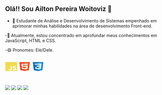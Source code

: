 ## Olá!! Sou Ailton Pereira Woitoviz  👋


- 🔭 Estudante de Análise e Desenvolvimento de Sistemas empenhado em aprimorar minhas habilidades na área de desenvolvimento Front-end.

-🌱 Atualmente, estou concentrado em aprofundar meus conhecimentos em JavaScript, HTML e CSS.

-😄 Pronomes: Ele/Dele.

<div>
  <div style="display: inline_block"><br>
  <img align="center" alt="Woitoviz-Js" height="30" width="40" src="https://raw.githubusercontent.com/devicons/devicon/master/icons/javascript/javascript-plain.svg">
  <img align="center" alt="Woitoviz-HTML" height="30" width="40" src="https://raw.githubusercontent.com/devicons/devicon/master/icons/html5/html5-original.svg">
  <img align="center" alt="Woitoviz-CSS" height="30" width="40" src="https://raw.githubusercontent.com/devicons/devicon/master/icons/css3/css3-original.svg">

</div><br>

##

<div>
<a href="https://www.instagram.com/ailtonpereirawoitoviz" target="_blank"><img src="https://img.shields.io/badge/-Instagram-%23E4405F?style=for-the-badge&logo=instagram&logoColor=white" target="_blank"></a>
<a href="https://www.linkedin.com/in/ailtonpwoitoviz" target="_blank"><img src="https://img.shields.io/badge/-LinkedIn-%230077B5?style=for-the-badge&logo=linkedin&logoColor=white" target="_blank"></a> 
<a href = "mailto:ailton@woitoviz.com"><img src="https://img.shields.io/badge/-Gmail-%23333?style=for-the-badge&logo=gmail&logoColor=white" target="_blank"></a>
 <a href="https://www.youtube.com/@logicaem1min" target="_blank"><img src="https://img.shields.io/badge/YouTube-FF0000?style=for-the-badge&logo=youtube&logoColor=white" target="_blank"></a>
</div>
  


